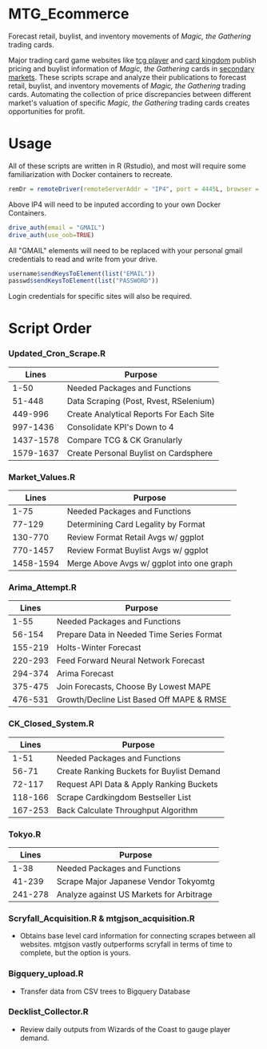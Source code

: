 # MTG_Ecommerce

Forecast retail, buylist, and inventory movements of _Magic, the Gathering_ trading cards.

Major trading card game websites like [tcg player](http://tcgplayer.com) and [card kingdom](http://cardkingdom.com) publish pricing and buylist information of _Magic, the Gathering_ cards in [secondary markets](https://en.wikipedia.org/wiki/Secondary_market). These scripts scrape and analyze their publications to forecast retail, buylist, and inventory movements of _Magic, the Gathering_ trading cards. Automating the collection of price discrepancies between different market's valuation of specific _Magic, the Gathering_ trading cards creates opportunities for profit.

# Usage

All of these scripts are written in R (Rstudio), and most will require some familiarization with Docker containers to recreate.

```R
remDr = remoteDriver(remoteServerAddr = "IP4", port = 4445L, browser = "chrome")
```

Above IP4 will need to be inputed according to your own Docker Containers.

```R
drive_auth(email = "GMAIL")
drive_auth(use_oob=TRUE)
```

All "GMAIL" elements will need to be replaced with your personal gmail credentials to read and write from your drive.

```R
username$sendKeysToElement(list("EMAIL"))
passwd$sendKeysToElement(list("PASSWORD"))
```
Login credentials for specific sites will also be required.

# Script Order

### Updated_Cron_Scrape.R
   |Lines    |                 Purpose                |
   |---------|----------------------------------------|
   |1-50     | Needed Packages and Functions          |
   |51-448   | Data Scraping (Post, Rvest, RSelenium) |
   |449-996  | Create Analytical Reports For Each Site|
   |997-1436 | Consolidate KPI's Down to 4            |
   |1437-1578| Compare TCG & CK Granularly            |
   |1579-1637| Create Personal Buylist on Cardsphere  |
### Market_Values.R
   |Lines    |                  Purpose                 |
   |---------|------------------------------------------|
   |1-75     | Needed Packages and Functions            |
   |77-129   | Determining Card Legality by Format      |
   |130-770  | Review Format Retail Avgs w/ ggplot      |
   |770-1457 | Review Format Buylist Avgs w/ ggplot     |
   |1458-1594| Merge Above Avgs w/ ggplot into one graph|
   
### Arima_Attempt.R
   |Lines    |                  Purpose                 |
   |---------|------------------------------------------|
   |1-55     | Needed Packages and Functions            |
   |56-154   | Prepare Data in Needed Time Series Format|
   |155-219  | Holts-Winter Forecast                    |
   |220-293  | Feed Forward Neural Network Forecast     |
   |294-374  | Arima Forecast                           |
   |375-475  | Join Forecasts, Choose By Lowest MAPE    |
   |476-531  | Growth/Decline List Based Off MAPE & RMSE|
   
### CK_Closed_System.R
   |Lines    |                  Purpose                 |
   |---------|------------------------------------------|
   |1-51     | Needed Packages and Functions            |
   |56-71    | Create Ranking Buckets for Buylist Demand|
   |72-117   | Request API Data & Apply Ranking Buckets |
   |118-166  | Scrape Cardkingdom Bestseller List       |
   |167-253  | Back Calculate Throughput Algorithm      |

### Tokyo.R
   |Lines    |                  Purpose                 |
   |---------|------------------------------------------|
   |1-38     | Needed Packages and Functions            |
   |41-239   | Scrape Major Japanese Vendor Tokyomtg    |
   |241-278  | Analyze against US Markets for Arbitrage |

### Scryfall_Acquisition.R & mtgjson_acquisition.R
   + Obtains base level card information for connecting scrapes between all websites. mtgjson vastly outperforms scryfall in terms of time to complete, but the option is yours.

### Bigquery_upload.R
   + Transfer data from CSV trees to Bigquery Database
### Decklist_Collector.R
   + Review daily outputs from Wizards of the Coast to gauge player demand.
  
